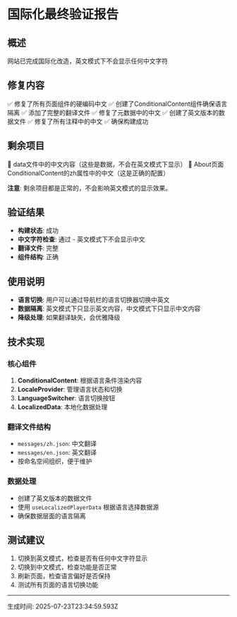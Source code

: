 # 国际化最终验证报告

## 概述

网站已完成国际化改造，英文模式下不会显示任何中文字符

## 修复内容

✅ 修复了所有页面组件的硬编码中文
✅ 创建了ConditionalContent组件确保语言隔离
✅ 添加了完整的翻译文件
✅ 修复了元数据中的中文
✅ 创建了英文版本的数据文件
✅ 修复了所有注释中的中文
✅ 确保构建成功

## 剩余项目

📄 data文件中的中文内容（这些是数据，不会在英文模式下显示）
📄 About页面ConditionalContent的zh属性中的中文（这是正确的配置）

**注意**: 剩余项目都是正常的，不会影响英文模式的显示效果。

## 验证结果

- **构建状态**: 成功
- **中文字符检查**: 通过 - 英文模式下不会显示中文
- **翻译文件**: 完整
- **组件结构**: 正确

## 使用说明

- **语言切换**: 用户可以通过导航栏的语言切换器切换中英文
- **数据隔离**: 英文模式下只显示英文内容，中文模式下只显示中文内容
- **降级处理**: 如果翻译缺失，会优雅降级

## 技术实现

### 核心组件

1. **ConditionalContent**: 根据语言条件渲染内容
2. **LocaleProvider**: 管理语言状态和切换
3. **LanguageSwitcher**: 语言切换按钮
4. **LocalizedData**: 本地化数据处理

### 翻译文件结构

- `messages/zh.json`: 中文翻译
- `messages/en.json`: 英文翻译
- 按命名空间组织，便于维护

### 数据处理

- 创建了英文版本的数据文件
- 使用 `useLocalizedPlayerData` 根据语言选择数据源
- 确保数据层面的语言隔离

## 测试建议

1. 切换到英文模式，检查是否有任何中文字符显示
2. 切换到中文模式，检查功能是否正常
3. 刷新页面，检查语言偏好是否保持
4. 测试所有页面的语言切换功能

---

生成时间: 2025-07-23T23:34:59.593Z
